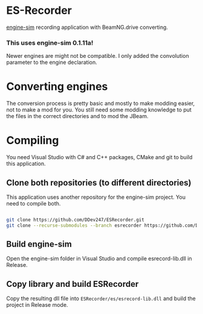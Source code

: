 
# ES-Recorder
[engine-sim]() recording application with BeamNG.drive converting.
<br>
### This uses engine-sim 0.1.11a!
Newer engines are might not be compatible. I only added the convolution parameter to the engine declaration.

# Converting engines
The conversion process is pretty basic and mostly to make modding easier, not to make a mod for you.
You still need some modding knowledge to put the files in the correct directories and to mod the JBeam.

# Compiling
You need Visual Studio with C# and C++ packages, CMake and git to build this application.
## Clone both repositories (to different directories)
This application uses another repository for the engine-sim project. You need to compile both.

```sh

git clone https://github.com/DDev247/ESRecorder.git
git clone --recurse-submodules --branch esrecorder https://github.com/DDev247/engine-sim.git

```

## Build engine-sim
Open the engine-sim folder in Visual Studio and compile esrecord-lib.dll in Release.

## Copy library and build ESRecorder
Copy the resulting dll file into `ESRecorder/es/esrecord-lib.dll` and build the project in Release mode.
